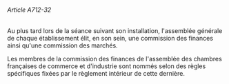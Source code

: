 ###### Article A712-32

Au plus tard lors de la séance suivant son installation, l'assemblée générale de chaque établissement élit, en son sein, une commission des finances ainsi qu'une commission des marchés.

Les membres de la commission des finances de l'assemblée des chambres françaises de commerce et d'industrie sont nommés selon des règles spécifiques fixées par le règlement intérieur de cette dernière.

